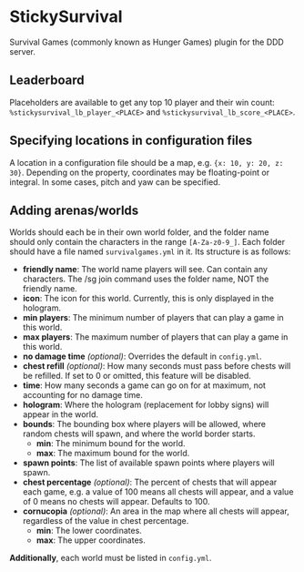 # StickySurvival

Survival Games (commonly known as Hunger Games) plugin for the DDD server.

## Leaderboard

Placeholders are available to get any top 10 player and their win count: `%stickysurvival_lb_player_<PLACE>` and
`%stickysurvival_lb_score_<PLACE>`.

## Specifying locations in configuration files

A location in a configuration file should be a map, e.g. `{x: 10, y: 20, z: 30}`. Depending on the property, coordinates
may be floating-point or integral. In some cases, pitch and yaw can be specified.

## Adding arenas/worlds

Worlds should each be in their own world folder, and the folder name should only contain the characters in the range
`[A-Za-z0-9_]`. Each folder should have a file named `survivalgames.yml` in it. Its structure is as follows:

- **friendly name**:
    The world name players will see. Can contain any characters. The /sg join command uses the folder name, NOT the
    friendly name.
- **icon**:
    The icon for this world. Currently, this is only displayed in the hologram.
- **min players**:
    The minimum number of players that can play a game in this world.
- **max players**:
    The maximum number of players that can play a game in this world.
- **no damage time** *(optional)*:
    Overrides the default in `config.yml`.
- **chest refill** *(optional)*:
    How many seconds must pass before chests will be refilled. If set to 0 or omitted, this feature will be disabled.
- **time**:
    How many seconds a game can go on for at maximum, not accounting for no damage time.
- **hologram**:
    Where the hologram (replacement for lobby signs) will appear in the world.
- **bounds**:
    The bounding box where players will be allowed, where random chests will spawn, and where the world border starts.
    - **min**: The minimum bound for the world.
    - **max**: The maximum bound for the world.
- **spawn points**:
    The list of available spawn points where players will spawn.
- **chest percentage** *(optional)*:
    The percent of chests that will appear each game, e.g. a value of 100 means all chests will appear, and a value of 0
    means no chests will appear. Defaults to 100.
- **cornucopia** *(optional)*:
    An area in the map where all chests will appear, regardless of the value in chest percentage.
    - **min**: The lower coordinates.
    - **max**: The upper coordinates.

**Additionally**, each world must be listed in `config.yml`.